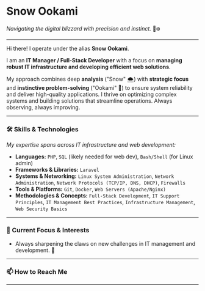 # Snow Ookami

*Navigating the digital blizzard with precision and instinct.* 🐺❄️

---

Hi there! I operate under the alias **Snow Ookami**.

I am an **IT Manager / Full-Stack Developer** with a focus on **managing robust IT infrastructure and developing efficient web solutions**.

My approach combines deep **analysis** ("Snow" 🌨️) with **strategic focus** and **instinctive problem-solving** ("Ookami" 🐺) to ensure system reliability and deliver high-quality applications. I thrive on optimizing complex systems and building solutions that streamline operations. Always observing, always improving.

---

### 🛠️ Skills & Technologies

*My expertise spans across IT infrastructure and web development:*

* **Languages:** `PHP`, `SQL` (likely needed for web dev), `Bash/Shell` (for Linux admin)
* **Frameworks & Libraries:** `Laravel`
* **Systems & Networking:** `Linux System Administration`, `Network Administration`, `Network Protocols (TCP/IP, DNS, DHCP)`, `Firewalls`
* **Tools & Platforms:** `Git`, `Docker`, `Web Servers (Apache/Nginx)`
* **Methodologies & Concepts:** `Full-Stack Development`, `IT Support Principles`, `IT Management Best Practices`, `Infrastructure Management`, `Web Security Basics`

---

### 🔭 Current Focus & Interests

* Always sharpening the claws on new challenges in IT management and development. 🌱

---

### 📫 How to Reach Me

---
